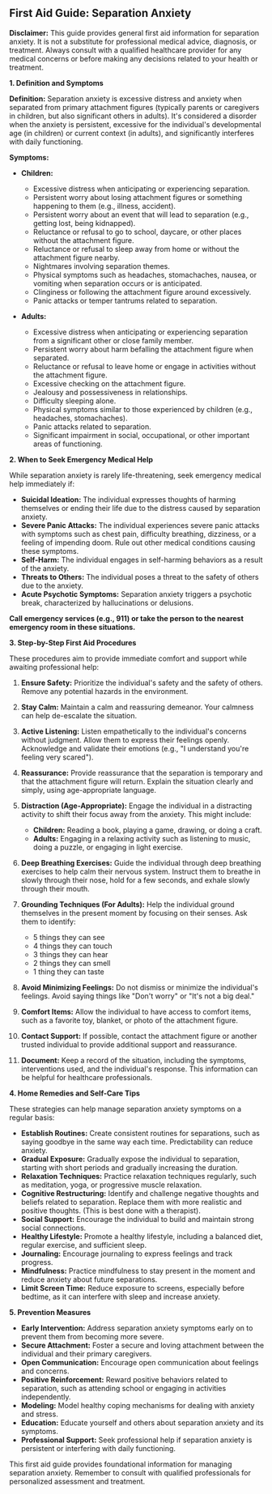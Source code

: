 ## First Aid Guide: Separation Anxiety

**Disclaimer:** This guide provides general first aid information for separation anxiety. It is not a substitute for professional medical advice, diagnosis, or treatment. Always consult with a qualified healthcare provider for any medical concerns or before making any decisions related to your health or treatment.

**1. Definition and Symptoms**

**Definition:** Separation anxiety is excessive distress and anxiety when separated from primary attachment figures (typically parents or caregivers in children, but also significant others in adults). It's considered a disorder when the anxiety is persistent, excessive for the individual's developmental age (in children) or current context (in adults), and significantly interferes with daily functioning.

**Symptoms:**

*   **Children:**
    *   Excessive distress when anticipating or experiencing separation.
    *   Persistent worry about losing attachment figures or something happening to them (e.g., illness, accident).
    *   Persistent worry about an event that will lead to separation (e.g., getting lost, being kidnapped).
    *   Reluctance or refusal to go to school, daycare, or other places without the attachment figure.
    *   Reluctance or refusal to sleep away from home or without the attachment figure nearby.
    *   Nightmares involving separation themes.
    *   Physical symptoms such as headaches, stomachaches, nausea, or vomiting when separation occurs or is anticipated.
    *   Clinginess or following the attachment figure around excessively.
    *   Panic attacks or temper tantrums related to separation.

*   **Adults:**
    *   Excessive distress when anticipating or experiencing separation from a significant other or close family member.
    *   Persistent worry about harm befalling the attachment figure when separated.
    *   Reluctance or refusal to leave home or engage in activities without the attachment figure.
    *   Excessive checking on the attachment figure.
    *   Jealousy and possessiveness in relationships.
    *   Difficulty sleeping alone.
    *   Physical symptoms similar to those experienced by children (e.g., headaches, stomachaches).
    *   Panic attacks related to separation.
    *   Significant impairment in social, occupational, or other important areas of functioning.

**2. When to Seek Emergency Medical Help**

While separation anxiety is rarely life-threatening, seek emergency medical help immediately if:

*   **Suicidal Ideation:** The individual expresses thoughts of harming themselves or ending their life due to the distress caused by separation anxiety.
*   **Severe Panic Attacks:** The individual experiences severe panic attacks with symptoms such as chest pain, difficulty breathing, dizziness, or a feeling of impending doom. Rule out other medical conditions causing these symptoms.
*   **Self-Harm:** The individual engages in self-harming behaviors as a result of the anxiety.
*   **Threats to Others:** The individual poses a threat to the safety of others due to the anxiety.
*   **Acute Psychotic Symptoms:** Separation anxiety triggers a psychotic break, characterized by hallucinations or delusions.

**Call emergency services (e.g., 911) or take the person to the nearest emergency room in these situations.**

**3. Step-by-Step First Aid Procedures**

These procedures aim to provide immediate comfort and support while awaiting professional help:

1.  **Ensure Safety:** Prioritize the individual's safety and the safety of others. Remove any potential hazards in the environment.

2.  **Stay Calm:** Maintain a calm and reassuring demeanor. Your calmness can help de-escalate the situation.

3.  **Active Listening:** Listen empathetically to the individual's concerns without judgment. Allow them to express their feelings openly. Acknowledge and validate their emotions (e.g., "I understand you're feeling very scared").

4.  **Reassurance:** Provide reassurance that the separation is temporary and that the attachment figure will return. Explain the situation clearly and simply, using age-appropriate language.

5.  **Distraction (Age-Appropriate):** Engage the individual in a distracting activity to shift their focus away from the anxiety. This might include:
    *   **Children:** Reading a book, playing a game, drawing, or doing a craft.
    *   **Adults:** Engaging in a relaxing activity such as listening to music, doing a puzzle, or engaging in light exercise.

6.  **Deep Breathing Exercises:** Guide the individual through deep breathing exercises to help calm their nervous system. Instruct them to breathe in slowly through their nose, hold for a few seconds, and exhale slowly through their mouth.

7.  **Grounding Techniques (For Adults):** Help the individual ground themselves in the present moment by focusing on their senses. Ask them to identify:
    *   5 things they can see
    *   4 things they can touch
    *   3 things they can hear
    *   2 things they can smell
    *   1 thing they can taste

8.  **Avoid Minimizing Feelings:** Do not dismiss or minimize the individual's feelings. Avoid saying things like "Don't worry" or "It's not a big deal."

9.  **Comfort Items:** Allow the individual to have access to comfort items, such as a favorite toy, blanket, or photo of the attachment figure.

10. **Contact Support:** If possible, contact the attachment figure or another trusted individual to provide additional support and reassurance.

11. **Document:** Keep a record of the situation, including the symptoms, interventions used, and the individual's response. This information can be helpful for healthcare professionals.

**4. Home Remedies and Self-Care Tips**

These strategies can help manage separation anxiety symptoms on a regular basis:

*   **Establish Routines:** Create consistent routines for separations, such as saying goodbye in the same way each time. Predictability can reduce anxiety.
*   **Gradual Exposure:** Gradually expose the individual to separation, starting with short periods and gradually increasing the duration.
*   **Relaxation Techniques:** Practice relaxation techniques regularly, such as meditation, yoga, or progressive muscle relaxation.
*   **Cognitive Restructuring:** Identify and challenge negative thoughts and beliefs related to separation. Replace them with more realistic and positive thoughts. (This is best done with a therapist).
*   **Social Support:** Encourage the individual to build and maintain strong social connections.
*   **Healthy Lifestyle:** Promote a healthy lifestyle, including a balanced diet, regular exercise, and sufficient sleep.
*   **Journaling:** Encourage journaling to express feelings and track progress.
*   **Mindfulness:** Practice mindfulness to stay present in the moment and reduce anxiety about future separations.
*   **Limit Screen Time:** Reduce exposure to screens, especially before bedtime, as it can interfere with sleep and increase anxiety.

**5. Prevention Measures**

*   **Early Intervention:** Address separation anxiety symptoms early on to prevent them from becoming more severe.
*   **Secure Attachment:** Foster a secure and loving attachment between the individual and their primary caregivers.
*   **Open Communication:** Encourage open communication about feelings and concerns.
*   **Positive Reinforcement:** Reward positive behaviors related to separation, such as attending school or engaging in activities independently.
*   **Modeling:** Model healthy coping mechanisms for dealing with anxiety and stress.
*   **Education:** Educate yourself and others about separation anxiety and its symptoms.
*   **Professional Support:** Seek professional help if separation anxiety is persistent or interfering with daily functioning.

This first aid guide provides foundational information for managing separation anxiety.  Remember to consult with qualified professionals for personalized assessment and treatment.
